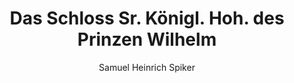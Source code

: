 ---
image: /assets/images/spiker/46a.jpg
thumb: /assets/images/spiker-thumbs/46a.jpg
author: Samuel Heinrich Spiker
artist: 
engraver: 
title: "Das Schloss Sr. Königl. Hoh. des Prinzen Wilhelm"
subtitle: 
tags:
  - Mansion
layout: post
---
